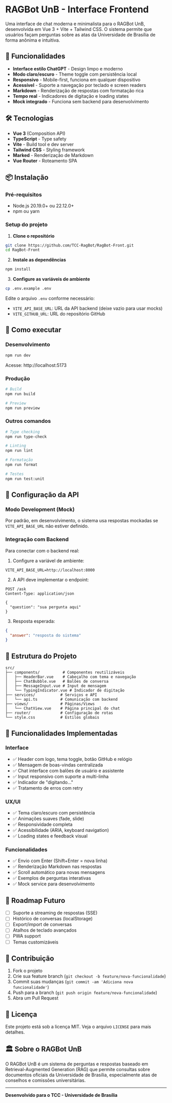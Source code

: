 # RAGBot UnB - Interface Frontend

Uma interface de chat moderna e minimalista para o RAGBot UnB, desenvolvida em Vue 3 + Vite + Tailwind CSS. O sistema permite que usuários façam perguntas sobre as atas da Universidade de Brasília de forma anônima e intuitiva.

## 🚀 Funcionalidades

- **Interface estilo ChatGPT** - Design limpo e moderno
- **Modo claro/escuro** - Theme toggle com persistência local
- **Responsivo** - Mobile-first, funciona em qualquer dispositivo
- **Acessível** - Suporte a navegação por teclado e screen readers
- **Markdown** - Renderização de respostas com formatação rica
- **Tempo real** - Indicadores de digitação e loading states
- **Mock integrado** - Funciona sem backend para desenvolvimento

## 🛠️ Tecnologias

- **Vue 3** (Composition API)
- **TypeScript** - Type safety
- **Vite** - Build tool e dev server
- **Tailwind CSS** - Styling framework
- **Marked** - Renderização de Markdown
- **Vue Router** - Roteamento SPA

## 📦 Instalação

### Pré-requisitos

- Node.js 20.19.0+ ou 22.12.0+
- npm ou yarn

### Setup do projeto

1. **Clone o repositório**
```bash
git clone https://github.com/TCC-RagBot/RagBot-Front.git
cd RagBot-Front
```

2. **Instale as dependências**
```bash
npm install
```

3. **Configure as variáveis de ambiente**
```bash
cp .env.example .env
```

Edite o arquivo `.env` conforme necessário:
- `VITE_API_BASE_URL`: URL da API backend (deixe vazio para usar mocks)
- `VITE_GITHUB_URL`: URL do repositório GitHub

## 🚀 Como executar

### Desenvolvimento
```bash
npm run dev
```
Acesse: http://localhost:5173

### Produção
```bash
# Build
npm run build

# Preview
npm run preview
```

### Outros comandos
```bash
# Type checking
npm run type-check

# Linting
npm run lint

# Formatação
npm run format

# Testes
npm run test:unit
```

## 🔧 Configuração da API

### Modo Development (Mock)
Por padrão, em desenvolvimento, o sistema usa respostas mockadas se `VITE_API_BASE_URL` não estiver definido.

### Integração com Backend
Para conectar com o backend real:

1. Configure a variável de ambiente:
```env
VITE_API_BASE_URL=http://localhost:8000
```

2. A API deve implementar o endpoint:
```
POST /ask
Content-Type: application/json

{
  "question": "sua pergunta aqui"
}
```

3. Resposta esperada:
```json
{
  "answer": "resposta do sistema"
}
```

## 🎨 Estrutura do Projeto

```
src/
├── components/          # Componentes reutilizáveis
│   ├── HeaderBar.vue    # Cabeçalho com tema e navegação
│   ├── ChatBubble.vue   # Balões de conversa
│   ├── MessageInput.vue # Input de mensagem
│   └── TypingIndicator.vue # Indicador de digitação
├── services/           # Serviços e API
│   └── api.ts          # Comunicação com backend
├── views/              # Páginas/Views
│   └── ChatView.vue    # Página principal do chat
├── router/             # Configuração de rotas
└── style.css           # Estilos globais
```

## 🎯 Funcionalidades Implementadas

### Interface
- ✅ Header com logo, tema toggle, botão GitHub e relógio
- ✅ Mensagem de boas-vindas centralizada
- ✅ Chat interface com balões de usuário e assistente
- ✅ Input responsivo com suporte a multi-linha
- ✅ Indicador de "digitando..."
- ✅ Tratamento de erros com retry

### UX/UI
- ✅ Tema claro/escuro com persistência
- ✅ Animações suaves (fade, slide)
- ✅ Responsividade completa
- ✅ Acessibilidade (ARIA, keyboard navigation)
- ✅ Loading states e feedback visual

### Funcionalidades
- ✅ Envio com Enter (Shift+Enter = nova linha)
- ✅ Renderização Markdown nas respostas
- ✅ Scroll automático para novas mensagens
- ✅ Exemplos de perguntas interativas
- ✅ Mock service para desenvolvimento

## 🔮 Roadmap Futuro

- [ ] Suporte a streaming de respostas (SSE)
- [ ] Histórico de conversas (localStorage)
- [ ] Export/import de conversas
- [ ] Atalhos de teclado avançados
- [ ] PWA support
- [ ] Temas customizáveis

## 🤝 Contribuição

1. Fork o projeto
2. Crie sua feature branch (`git checkout -b feature/nova-funcionalidade`)
3. Commit suas mudanças (`git commit -am 'Adiciona nova funcionalidade'`)
4. Push para a branch (`git push origin feature/nova-funcionalidade`)
5. Abra um Pull Request

## 📄 Licença

Este projeto está sob a licença MIT. Veja o arquivo `LICENSE` para mais detalhes.

## 🏛️ Sobre o RAGBot UnB

O RAGBot UnB é um sistema de perguntas e respostas baseado em Retrieval-Augmented Generation (RAG) que permite consultas sobre documentos oficiais da Universidade de Brasília, especialmente atas de conselhos e comissões universitárias.

---

**Desenvolvido para o TCC - Universidade de Brasília**
